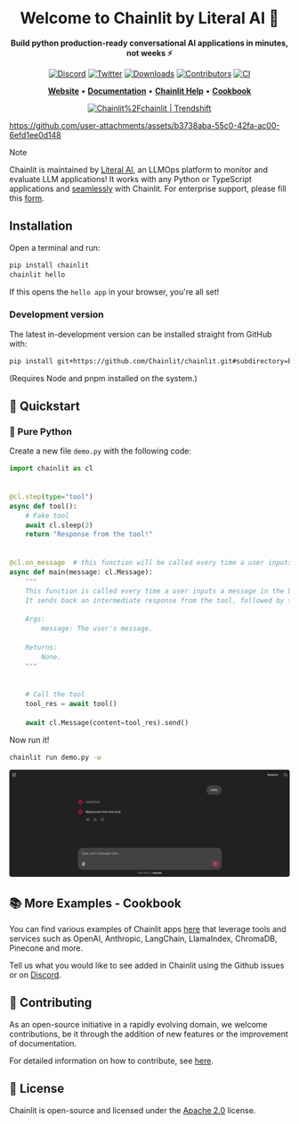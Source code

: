 <h1 align="center">Welcome to Chainlit by Literal AI 👋</h1>

<p align="center">
<b>Build python production-ready conversational AI applications in minutes, not weeks ⚡️</b>

</p>
<p align="center">
    <a href="https://discord.gg/k73SQ3FyUh" rel="nofollow"><img alt="Discord" src="https://dcbadge.vercel.app/api/server/ZThrUxbAYw?style=flat" style="max-width:100%;"></a>
    <a href="https://twitter.com/chainlit_io" rel="nofollow"><img alt="Twitter" src="https://img.shields.io/twitter/url/https/twitter.com/chainlit_io.svg?style=social&label=Follow%20%40chainlit_io" style="max-width:100%;"></a>
    <a href="https://pypistats.org/packages/chainlit" rel="nofollow"><img alt="Downloads" src="https://img.shields.io/pypi/dm/chainlit" style="max-width:100%;"></a>
        <a href="https://github.com/chainlit/chainlit/graphs/contributors" rel="nofollow"><img alt="Contributors" src="https://img.shields.io/github/contributors/chainlit/chainlit" style="max-width:100%;"></a>
    <a href="https://github.com/Chainlit/chainlit/actions/workflows/ci.yaml" rel="nofollow"><img alt="CI" src="https://github.com/Chainlit/chainlit/actions/workflows/ci.yaml/badge.svg" style="max-width:100%;"></a>
</p>

<p align="center">
    <a href="https://chainlit.io"><b>Website</b></a>  •  
    <a href="https://docs.chainlit.io"><b>Documentation</b></a>  •  
    <a href="https://help.chainlit.io"><b>Chainlit Help</b></a>  •  
    <a href="https://github.com/Chainlit/cookbook"><b>Cookbook</b></a>
</p>

<p align="center">
    <a href="https://trendshift.io/repositories/6708" target="_blank"><img src="https://trendshift.io/api/badge/repositories/6708" alt="Chainlit%2Fchainlit | Trendshift" style="width: 250px; height: 45px;" width="250" height="45"/></a>
</p>

https://github.com/user-attachments/assets/b3738aba-55c0-42fa-ac00-6efd1ee0d148

> [!NOTE]
> Chainlit is maintained by [Literal AI](https://literalai.com), an LLMOps platform to monitor and evaluate LLM applications! It works with any Python or TypeScript applications and [seamlessly](https://docs.chainlit.io/llmops/literalai) with Chainlit. For enterprise support, please fill this [form](https://docs.google.com/forms/d/e/1FAIpQLSdPVGqfuaWSC2DfunR6cY4C7kUHl0c2W7DnhzsF9bmMxrVpkg/viewform?usp=header).

## Installation

Open a terminal and run:

```sh
pip install chainlit
chainlit hello
```

If this opens the `hello app` in your browser, you're all set!

### Development version

The latest in-development version can be installed straight from GitHub with:

```sh
pip install git+https://github.com/Chainlit/chainlit.git#subdirectory=backend/
```

(Requires Node and pnpm installed on the system.)

## 🚀 Quickstart

### 🐍 Pure Python

Create a new file `demo.py` with the following code:

```python
import chainlit as cl


@cl.step(type="tool")
async def tool():
    # Fake tool
    await cl.sleep(2)
    return "Response from the tool!"


@cl.on_message  # this function will be called every time a user inputs a message in the UI
async def main(message: cl.Message):
    """
    This function is called every time a user inputs a message in the UI.
    It sends back an intermediate response from the tool, followed by the final answer.

    Args:
        message: The user's message.

    Returns:
        None.
    """


    # Call the tool
    tool_res = await tool()

    await cl.Message(content=tool_res).send()
```

Now run it!

```sh
chainlit run demo.py -w
```

<img src="/images/quick-start.png" alt="Quick Start"></img>

## 📚 More Examples - Cookbook

You can find various examples of Chainlit apps [here](https://github.com/Chainlit/cookbook) that leverage tools and services such as OpenAI, Anthropiс, LangChain, LlamaIndex, ChromaDB, Pinecone and more.

Tell us what you would like to see added in Chainlit using the Github issues or on [Discord](https://discord.gg/k73SQ3FyUh).

## 💁 Contributing

As an open-source initiative in a rapidly evolving domain, we welcome contributions, be it through the addition of new features or the improvement of documentation.

For detailed information on how to contribute, see [here](/CONTRIBUTING.md).

## 📃 License

Chainlit is open-source and licensed under the [Apache 2.0](LICENSE) license.
